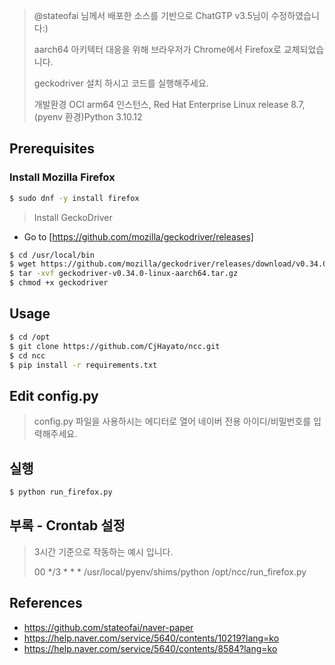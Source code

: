 > @stateofai 님께서 배포한 소스를 기반으로 ChatGTP v3.5님이 수정하였습니다:)
> 
> aarch64 아키텍터 대응을 위해 브라우저가 Chrome에서 Firefox로 교체되었습니다.
> 
> geckodriver 설치 하시고 코드를 실행해주세요.
>
> 개발환경
> OCI arm64 인스턴스, Red Hat Enterprise Linux release 8.7, (pyenv 환경)Python 3.10.12

## Prerequisites
### Install Mozilla Firefox
```bash
$ sudo dnf -y install firefox
```
> Install GeckoDriver
- Go to [https://github.com/mozilla/geckodriver/releases]

```bash
$ cd /usr/local/bin
$ wget https://github.com/mozilla/geckodriver/releases/download/v0.34.0/geckodriver-v0.34.0-linux-aarch64.tar.gz
$ tar -xvf geckodriver-v0.34.0-linux-aarch64.tar.gz
$ chmod +x geckodriver
```
## Usage
```bash
$ cd /opt
$ git clone https://github.com/CjHayato/ncc.git
$ cd ncc
$ pip install -r requirements.txt
```
## Edit config.py
> config.py 파일을 사용하시는 에디터로 열어 네이버 전용 아이디/비밀번호를 입력해주세요.

## 실행
```bash
$ python run_firefox.py
```
## 부록 - Crontab 설정
> 3시간 기준으로 작동하는 예시 입니다.
>
> 00 */3 * * * /usr/local/pyenv/shims/python /opt/ncc/run_firefox.py

## References
* https://github.com/stateofai/naver-paper
* https://help.naver.com/service/5640/contents/10219?lang=ko
* https://help.naver.com/service/5640/contents/8584?lang=ko
